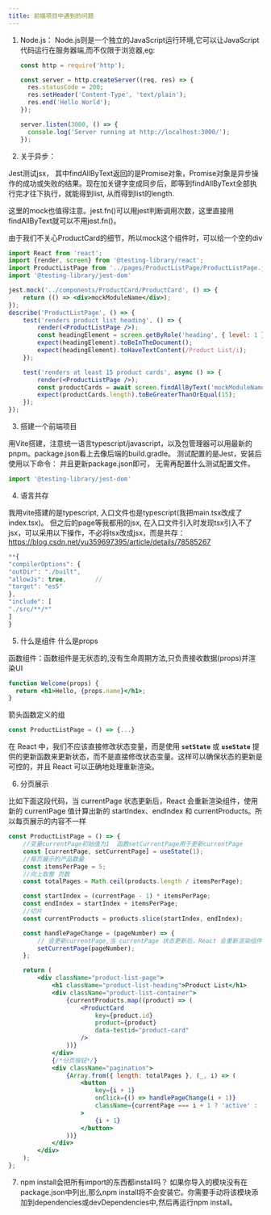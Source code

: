 ```yaml
---
title: 前端项目中遇到的问题
---
```

1. Node.js：  Node.js则是一个独立的JavaScript运行环境,它可以让JavaScript代码运行在服务器端,而不仅限于浏览器,eg:

    ```jsx
    const http = require('http');
    
    const server = http.createServer((req, res) => {
      res.statusCode = 200;
      res.setHeader('Content-Type', 'text/plain');
      res.end('Hello World');
    });
    
    server.listen(3000, () => {
      console.log('Server running at http://localhost:3000/');
    });
    ```

2. 关于异步：

Jest测试jsx， 其中findAllByText返回的是Promise对象，Promise对象是异步操作的成功或失败的结果。现在加关键字变成同步后，即等到findAllByText全部执行完才往下执行，就能得到list, 从而得到list的length.

这里的mock也值得注意。jest.fn()可以用jest判断调用次数，这里直接用findAllByText就可以不用jest.fn()。

由于我们不关心ProductCard的细节，所以mock这个组件时，可以给一个空的div

```jsx
import React from 'react';
import {render, screen} from '@testing-library/react';
import ProductListPage from '../pages/ProductListPage/ProductListPage.jsx';
import '@testing-library/jest-dom'

jest.mock('../components/ProductCard/ProductCard', () => {
    return (() => <div>mockModuleName</div>);
});
describe('ProductListPage', () => {
    test('renders product list heading', () => {
        render(<ProductListPage />);
        const headingElement = screen.getByRole('heading', { level: 1 });
        expect(headingElement).toBeInTheDocument();
        expect(headingElement).toHaveTextContent(/Product List/i);
    });

    test('renders at least 15 product cards', async () => {
        render(<ProductListPage />);
        const productCards = await screen.findAllByText('mockModuleName');
        expect(productCards.length).toBeGreaterThanOrEqual(15);
    });
});

```

3. 搭建一个前端项目

用Vite搭建，注意统一语言typescript/javascript，以及包管理器可以用最新的pnpm。package.json看上去像后端的build.gradle。 测试配置的是Jest，安装后使用以下命令： 并且更新package.json即可， 无需再配置什么测试配置文件。

```jsx
import '@testing-library/jest-dom'
```

4. 语言共存

我用vite搭建的是typescript, 入口文件也是typescript(我把main.tsx改成了index.tsx)。 但之后的page等我都用的jsx, 在入口文件引入时发现tsx引入不了jsx，可以采用以下操作，不必将tsx改成jsx，而是共存： https://blog.csdn.net/yu359697395/article/details/78585267

```jsx
**{
"compilerOptions": {
"outDir": "./built",
"allowJs": true,        //
"target": "es5"
},
"include": [
"./src/**/*"
]
}

```

5. 什么是组件 什么是props

函数组件：函数组件是无状态的,没有生命周期方法,只负责接收数据(props)并渲染UI

```jsx
function Welcome(props) {
  return <h1>Hello, {props.name}</h1>;
}
```

箭头函数定义的组

```jsx
const ProductListPage = () => {...}
```

在 React 中，我们不应该直接修改状态变量，而是使用 **`setState`** 或 **`useState`** 提供的更新函数来更新状态，而不是直接修改状态变量。这样可以确保状态的更新是可控的，并且 React 可以正确地处理重新渲染。

6. 分页展示

比如下面这段代码，当 currentPage 状态更新后，React 会重新渲染组件，使用新的 currentPage 值计算出新的 startIndex、endIndex 和 currentProducts。所以每页展示的内容不一样

```jsx
const ProductListPage = () => {
    //变量currentPage初始值为1  函数setCurrentPage用于更新currentPage
    const [currentPage, setCurrentPage] = useState(1);
    //每页展示的产品数量
    const itemsPerPage = 5;
    //向上取整 页数
    const totalPages = Math.ceil(products.length / itemsPerPage);

    const startIndex = (currentPage - 1) * itemsPerPage;
    const endIndex = startIndex + itemsPerPage;
    //切片
    const currentProducts = products.slice(startIndex, endIndex);

    const handlePageChange = (pageNumber) => {
        // 会更新currentPage,当 currentPage 状态更新后，React 会重新渲染组件，使用新的 currentPage 值计算出新的 startIndex、endIndex 和 currentProducts。
        setCurrentPage(pageNumber);
    };

    return (
        <div className="product-list-page">
            <h1 className="product-list-heading">Product List</h1>
            <div className="product-list-container">
                {currentProducts.map((product) => (
                    <ProductCard
                        key={product.id}
                        product={product}
                        data-testid="product-card"
                    />
                ))}
            </div>
            {/*分页按钮*/}
            <div className="pagination">
                {Array.from({ length: totalPages }, (_, i) => (
                    <button
                        key={i + 1}
                        onClick={() => handlePageChange(i + 1)}
                        className={currentPage === i + 1 ? 'active' : ''}
                    >
                        {i + 1}
                    </button>
                ))}
            </div>
        </div>
    );
};
```

7. npm install会把所有import的东西都install吗？
   如果你导入的模块没有在package.json中列出,那么npm install将不会安装它。你需要手动将该模块添加到dependencies或devDependencies中,然后再运行npm install。